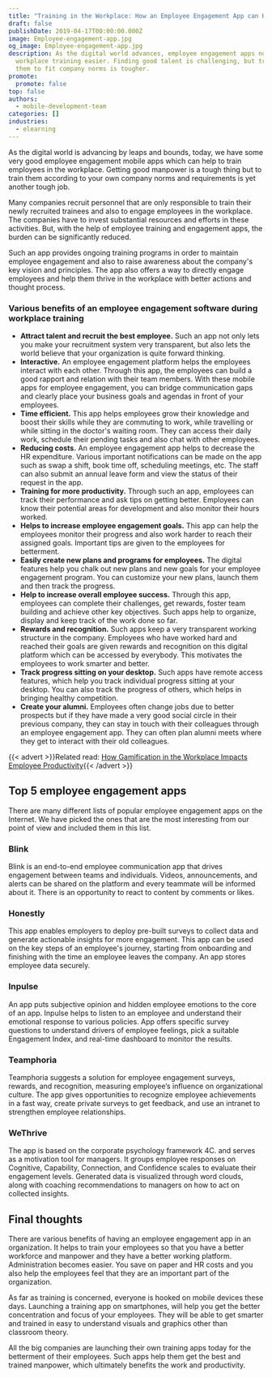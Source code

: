 ```yaml
---
title: "Training in the Workplace: How an Employee Engagement App can Help"
draft: false
publishDate: 2019-04-17T00:00:00.000Z
image: Employee-engagement-app.jpg
og_image: Employee-engagement-app.jpg
description: As the digital world advances, employee engagement apps now make
  workplace training easier. Finding good talent is challenging, but training
  them to fit company norms is tougher.
promote:
  promote: false
top: false
authors:
  - mobile-development-team
categories: []
industries:
  - elearning
---
```

As the digital world is advancing by leaps and bounds, today, we have some very good employee engagement mobile apps which can help to train employees in the workplace. Getting good manpower is a tough thing but to train them according to your own company norms and requirements is yet another tough job.

Many companies recruit personnel that are only responsible to train their newly recruited trainees and also to engage employees in the workplace. The companies have to invest substantial resources and efforts in these activities. But, with the help of employee training and engagement apps, the burden can be significantly reduced.

Such an app provides ongoing training programs in order to maintain employee engagement and also to raise awareness about the company's key vision and principles. The app also offers a way to directly engage employees and help them thrive in the workplace with better actions and thought process.

### Various benefits of an employee engagement software during workplace training

* **Attract talent and recruit the best employee.** Such an app not only lets you make your recruitment system very transparent, but also lets the world believe that your organization is quite forward thinking.
* **Interactive.** An employee engagement platform helps the employees interact with each other. Through this app, the employees can build a good rapport and relation with their team members. With these mobile apps for employee engagement, you can bridge communication gaps and clearly place your business goals and agendas in front of your employees.
* **Time efficient.** This app helps employees grow their knowledge and boost their skills while they are commuting to work, while travelling or while sitting in the doctor's waiting room. They can access their daily work, schedule their pending tasks and also chat with other employees.
* **Reducing costs.** An employee engagement app helps to decrease the HR expenditure. Various important notifications can be made on the app such as swap a shift, book time off, scheduling meetings, etc. The staff can also submit an annual leave form and view the status of their request in the app.
* **Training for more productivity.** Through such an app, employees can track their performance and ask tips on getting better. Employees can know their potential areas for development and also monitor their hours worked.
* **Helps to increase employee engagement goals.** This app can help the employees monitor their progress and also work harder to reach their assigned goals. Important tips are given to the employees for betterment.
* **Easily create new plans and programs for employees.** The digital features help you chalk out new plans and new goals for your employee engagement program. You can customize your new plans, launch them and then track the progress.
* **Help to increase overall employee success.** Through this app, employees can complete their challenges, get rewards, foster team building and achieve other key objectives. Such apps help to organize, display and keep track of the work done so far.
* **Rewards and recognition.** Such apps keep a very transparent working structure in the company. Employees who have worked hard and reached their goals are given rewards and recognition on this digital platform which can be accessed by everybody. This motivates the employees to work smarter and better.
* **Track progress sitting on your desktop.** Such apps have remote access features, which help you track individual progress sitting at your desktop. You can also track the progress of others, which helps in bringing healthy competition.
* **Create your alumni.** Employees often change jobs due to better prospects but if they have made a very good social circle in their previous company, they can stay in touch with their colleagues through an employee engagement app. They can often plan alumni meets where they get to interact with their old colleagues.

{{< advert >}}Related read: [How Gamification in the Workplace Impacts Employee Productivity](https://anadea.info/blog/how-gamification-in-the-workplace-impacts-employee-productivity){{< /advert >}}

## Top 5 employee engagement apps
 There are many different lists of popular employee engagement apps on the Internet. We have picked the ones that are the most interesting from our point of view and included them in this list.

### Blink
Blink is an end-to-end employee communication app that drives engagement between teams and individuals. Videos, announcements, and alerts can be shared on the platform and every teammate will be informed about it. There is an opportunity to react to content by comments or likes.

### Honestly
This app enables employers to deploy pre-built surveys to collect data and generate actionable insights for more engagement. This app can be used on the key steps of an employee's journey, starting from onboarding and finishing with the time an employee leaves the company. An app stores employee data securely.

### Inpulse
An app puts subjective opinion and hidden employee emotions to the core of an app. Inpulse helps to listen to an employee and understand their emotional response to various policies. App offers specific survey questions to understand drivers of employee feelings, pick a suitable Engagement Index, and real-time dashboard to monitor the results.

### Teamphoria
Teamphoria suggests a solution for employee engagement surveys, rewards, and recognition, measuring employee’s influence on organizational culture. The app gives opportunities to recognize employee achievements in a fast way, create private surveys to get feedback, and use an intranet to strengthen employee relationships.

### WeThrive
The app is based on the corporate psychology framework 4C. and serves as a motivation tool for managers. It groups employee responses on Cognitive, Capability, Connection, and Confidence scales to evaluate their engagement levels. Generated data is visualized through word clouds, along with coaching recommendations to managers on how to act on collected insights.

## Final thoughts

There are various benefits of having an employee engagement app in an organization. It helps to train your employees so that you have a better workforce and manpower and they have a better working platform. Administration becomes easier. You save on paper and HR costs and you also help the employees feel that they are an important part of the organization.

As far as training is concerned, everyone is hooked on mobile devices these days. Launching a training app on smartphones, will help you get the better concentration and focus of your employees. They will be able to get smarter and trained in easy to understand visuals and graphics other than classroom theory.

All the big companies are launching their own training apps today for the betterment of their employees. Such apps help them get the best and trained manpower, which ultimately benefits the work and productivity.
